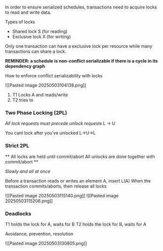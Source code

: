 In order to ensure serialized schedules, transactions need to acquire locks to read and write data. 

Types of locks
- Shared lock S (for reading)
- Exclusive lock X (for writing)

Only one transaction can have a exclusive lock per resource while many transactions can share a lock.

**REMINDER: a schedule is non-conflict serializable if there is a cycle in its dependency graph**

How to enforce conflict serializability with locks

![[Pasted image 20250503104138.png]]

1. T1 Locks A and reads/write
2. T2 tries to 

### Two Phase Locking (2PL)
*All lock requests must precede unlock requests* 
L -> U 

You cant lock after you've unlocked
L->U->L


### Strict 2PL

**
All locks are held until commit/abort
All unlocks are done together with commit/abort
**

*Slowly and all at once*

Before a transaction reads or writes an element A, insert L(A)
When the transaction commits/aborts, then release all locks

![[Pasted image 20250503115140.png]]
![[Pasted image 20250503115206.png]]

### Deadlocks

T1 holds the lock for A, waits for B
T2 holds the lock for B, waits for A

Avoidance, prevention, resolution

![[Pasted image 20250503130805.png]]